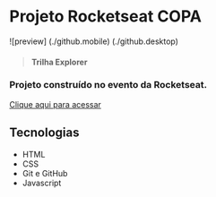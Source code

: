 # Projeto Rocketseat COPA

![preview] (./github.mobile) (./github.desktop)

> #### Trilha Explorer

### Projeto construído no evento da Rocketseat.

[Clique aqui para acessar](https://oibaro.github.io/project-rocketseat-COPA/)

## Tecnologias

- HTML
- CSS
- Git e GitHub
- Javascript
